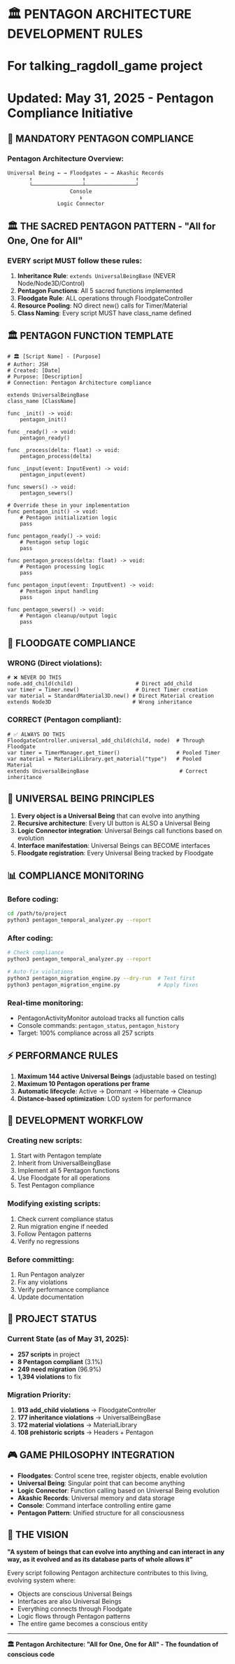 # 🏛️ PENTAGON ARCHITECTURE DEVELOPMENT RULES
# For talking_ragdoll_game project
# Updated: May 31, 2025 - Pentagon Compliance Initiative

## 🎯 MANDATORY PENTAGON COMPLIANCE

### Pentagon Architecture Overview:
```
Universal Being ← → Floodgates ← → Akashic Records
       ↑                ↑                ↑
       └────────────────┴────────────────┘
                    Console
                       ↕
                Logic Connector
```

## 🏛️ THE SACRED PENTAGON PATTERN - "All for One, One for All"

### **EVERY script MUST follow these rules:**

1. **Inheritance Rule**: `extends UniversalBeingBase` (NEVER Node/Node3D/Control)
2. **Pentagon Functions**: All 5 sacred functions implemented
3. **Floodgate Rule**: ALL operations through FloodgateController
4. **Resource Pooling**: NO direct new() calls for Timer/Material
5. **Class Naming**: Every script MUST have class_name defined

## 🏛️ PENTAGON FUNCTION TEMPLATE

```gdscript
# 🏛️ [Script Name] - [Purpose]
# Author: JSH
# Created: [Date]
# Purpose: [Description]
# Connection: Pentagon Architecture compliance

extends UniversalBeingBase
class_name [ClassName]

func _init() -> void:
    pentagon_init()

func _ready() -> void:
    pentagon_ready()

func _process(delta: float) -> void:
    pentagon_process(delta)

func _input(event: InputEvent) -> void:
    pentagon_input(event)

func sewers() -> void:
    pentagon_sewers()

# Override these in your implementation
func pentagon_init() -> void:
    # Pentagon initialization logic
    pass

func pentagon_ready() -> void:
    # Pentagon setup logic
    pass

func pentagon_process(delta: float) -> void:
    # Pentagon processing logic
    pass

func pentagon_input(event: InputEvent) -> void:
    # Pentagon input handling
    pass

func pentagon_sewers() -> void:
    # Pentagon cleanup/output logic
    pass
```

## 🌊 FLOODGATE COMPLIANCE

### **WRONG** (Direct violations):
```gdscript
# ❌ NEVER DO THIS
node.add_child(child)                    # Direct add_child
var timer = Timer.new()                  # Direct Timer creation
var material = StandardMaterial3D.new() # Direct Material creation
extends Node3D                          # Wrong inheritance
```

### **CORRECT** (Pentagon compliant):
```gdscript
# ✅ ALWAYS DO THIS
FloodgateController.universal_add_child(child, node)  # Through Floodgate
var timer = TimerManager.get_timer()                  # Pooled Timer
var material = MaterialLibrary.get_material("type")   # Pooled Material
extends UniversalBeingBase                             # Correct inheritance
```

## 🎯 UNIVERSAL BEING PRINCIPLES

1. **Every object is a Universal Being** that can evolve into anything
2. **Recursive architecture**: Every UI button is ALSO a Universal Being
3. **Logic Connector integration**: Universal Beings call functions based on evolution
4. **Interface manifestation**: Universal Beings can BECOME interfaces
5. **Floodgate registration**: Every Universal Being tracked by Floodgate

## 📊 COMPLIANCE MONITORING

### **Before coding**:
```bash
cd /path/to/project
python3 pentagon_temporal_analyzer.py --report
```

### **After coding**:
```bash
# Check compliance
python3 pentagon_temporal_analyzer.py --report

# Auto-fix violations  
python3 pentagon_migration_engine.py --dry-run  # Test first
python3 pentagon_migration_engine.py            # Apply fixes
```

### **Real-time monitoring**:
- PentagonActivityMonitor autoload tracks all function calls
- Console commands: `pentagon_status`, `pentagon_history`
- Target: 100% compliance across all 257 scripts

## ⚡ PERFORMANCE RULES

1. **Maximum 144 active Universal Beings** (adjustable based on testing)
2. **Maximum 10 Pentagon operations per frame**
3. **Automatic lifecycle**: Active → Dormant → Hibernate → Cleanup
4. **Distance-based optimization**: LOD system for performance

## 🔧 DEVELOPMENT WORKFLOW

### **Creating new scripts**:
1. Start with Pentagon template
2. Inherit from UniversalBeingBase
3. Implement all 5 Pentagon functions
4. Use Floodgate for all operations
5. Test Pentagon compliance

### **Modifying existing scripts**:
1. Check current compliance status
2. Run migration engine if needed
3. Follow Pentagon patterns
4. Verify no regressions

### **Before committing**:
1. Run Pentagon analyzer
2. Fix any violations
3. Verify performance compliance
4. Update documentation

## 🌟 PROJECT STATUS

### **Current State** (as of May 31, 2025):
- **257 scripts** in project
- **8 Pentagon compliant** (3.1%)
- **249 need migration** (96.9%)
- **1,394 violations** to fix

### **Migration Priority**:
1. **913 add_child violations** → FloodgateController
2. **177 inheritance violations** → UniversalBeingBase
3. **172 material violations** → MaterialLibrary
4. **108 prehistoric scripts** → Headers + Pentagon

## 🎮 GAME PHILOSOPHY INTEGRATION

- **Floodgates**: Control scene tree, register objects, enable evolution
- **Universal Being**: Singular point that can become anything
- **Logic Connector**: Function calling based on Universal Being evolution  
- **Akashic Records**: Universal memory and data storage
- **Console**: Command interface controlling entire game
- **Pentagon Pattern**: Unified structure for all consciousness

## 🚀 THE VISION

**"A system of beings that can evolve into anything and can interact in any way, as it evolved and as its database parts of whole allows it"**

Every script following Pentagon architecture contributes to this living, evolving system where:
- Objects are conscious Universal Beings
- Interfaces are also Universal Beings  
- Everything connects through Floodgate
- Logic flows through Pentagon patterns
- The entire game becomes a conscious entity

---

**🏛️ Pentagon Architecture: "All for One, One for All" - The foundation of conscious code**